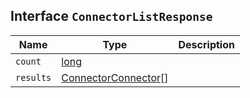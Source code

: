 ## Interface `ConnectorListResponse`

| Name | Type | Description |
| - | - | - |
| `count` | [long](./long.md) | &nbsp; |
| `results` | [ConnectorConnector](./ConnectorConnector.md)[] | &nbsp; |
